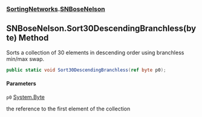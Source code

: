 ### [SortingNetworks](SortingNetworks.md 'SortingNetworks').[SNBoseNelson](SortingNetworks.SNBoseNelson.md 'SortingNetworks.SNBoseNelson')

## SNBoseNelson.Sort30DescendingBranchless(byte) Method

Sorts a collection of 30 elements in descending order using branchless min/max swap.

```csharp
public static void Sort30DescendingBranchless(ref byte p0);
```
#### Parameters

<a name='SortingNetworks.SNBoseNelson.Sort30DescendingBranchless(byte).p0'></a>

`p0` [System.Byte](https://docs.microsoft.com/en-us/dotnet/api/System.Byte 'System.Byte')

the reference to the first element of the collection